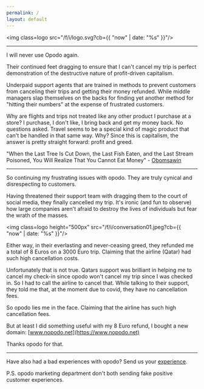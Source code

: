 ```yaml
---
permalink: /
layout: default
---
```


<img class=logo src="/f/i/logo.svg?cb={{ "now" | date: "%s" }}"/>

<hr class="short">

I will never use Opodo again.

Their continued feet dragging to ensure that I can't cancel my trip is perfect demonstration of the destructive nature of profit-driven capitalism.

Underpaid support agents that are trained in methods to prevent customers from canceling their trips and getting their money refunded. While middle managers slap themselves on the backs for finding yet another method for "hitting their numbers" at the expense of frustrated customers.

Why are flights and trips not treated like any other product I purchase at a store? I purchase, I don't like, I bring back and get my money back. No questions asked. Travel seems to be a special kind of magic product that can't be handled in that same way. Why? Since this is capitalism, the answer is pretty straight forward: profit and greed.

"When the Last Tree Is Cut Down, the Last Fish Eaten, and the Last Stream Poisoned, You Will Realize That You Cannot Eat Money" - [Obomsawin](https://quoteinvestigator.com/2011/10/20/last-tree-cut/)

<hr class="short">

So continuing my frustrating issues with opodo. They are truly cynical and disrespecting to customers.

Having threatened their support team with dragging them to the court of social media, they finally cancelled my trip. It's ironic (and fun to observe) how large companies aren't afraid to destroy the lives of individuals but fear the wrath of the masses.

<img class=logo height="500px" src="/f/i/conversation01.jpeg?cb={{ "now" | date: "%s" }}"/>

Either way, in their everlasting and never-ceasing greed, they refunded me a total of 8 Euros on a 3000 Euro trip. Claiming that the airline (Qatar) had such high cancellation costs.

Unfortunately that is not true. Qatars support was brilliant in helping me to cancel my check-in since opodo won't cancel my trip since I was checked in. So I had to call the airline to cancel that. While talking to their support, they told me that, at the moment due to covid, they have no cancellation fees.

So opodo lies me in the face. Claiming that the airline has such high cancellation fees.

But at least I did something useful with my 8 Euro refund, I bought a new domain: [www.nopodo.net](https://www.nopodo.net)

Thanks opodo for that.


<hr class="short">

Have also had a bad experiences with opodo? Send us your <a href="mailto:badexperiences@nopodo.net">experience</a>.

P.S. opodo marketing department don't both sending fake positive customer experiences.
